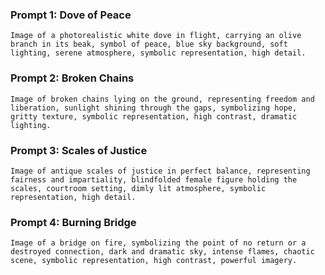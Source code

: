  ### Prompt 1: Dove of Peace

```
Image of a photorealistic white dove in flight, carrying an olive branch in its beak, symbol of peace, blue sky background, soft lighting, serene atmosphere, symbolic representation, high detail.
```

### Prompt 2: Broken Chains

```
Image of broken chains lying on the ground, representing freedom and liberation, sunlight shining through the gaps, symbolizing hope, gritty texture, symbolic representation, high contrast, dramatic lighting.
```

### Prompt 3: Scales of Justice

```
Image of antique scales of justice in perfect balance, representing fairness and impartiality, blindfolded female figure holding the scales, courtroom setting, dimly lit atmosphere, symbolic representation, high detail.
```

### Prompt 4: Burning Bridge

```
Image of a bridge on fire, symbolizing the point of no return or a destroyed connection, dark and dramatic sky, intense flames, chaotic scene, symbolic representation, high contrast, powerful imagery.
```

 